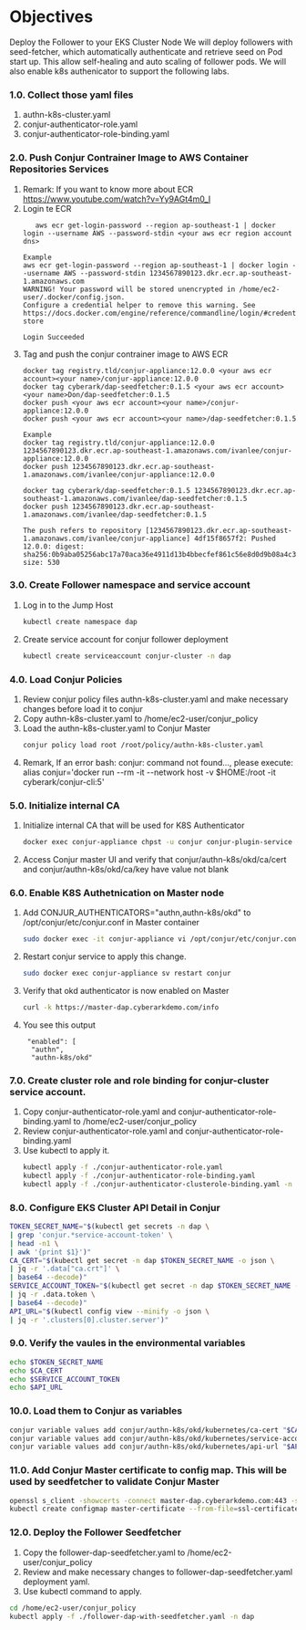 # Objectives
Deploy the Follower to your EKS Cluster Node
We will deploy followers with seed-fetcher, which automatically authenticate and retrieve seed on Pod start up. This allow self-healing and auto scaling of follower pods. We will also enable k8s authenicator to support the following labs.

### 1.0. Collect those yaml files
1. authn-k8s-cluster.yaml
2. conjur-authenticator-role.yaml
3. conjur-authenticator-role-binding.yaml 

### 2.0. Push Conjur Contrainer Image to AWS Container Repositories Services

1. Remark: If you want to know more about ECR https://www.youtube.com/watch?v=Yy9AGt4m0_I
2. Login te ECR
   ```
      aws ecr get-login-password --region ap-southeast-1 | docker login --username AWS --password-stdin <your aws ecr region account dns>
   ```
   ```
   Example
   aws ecr get-login-password --region ap-southeast-1 | docker login --username AWS --password-stdin 1234567890123.dkr.ecr.ap-southeast-1.amazonaws.com
   WARNING! Your password will be stored unencrypted in /home/ec2-user/.docker/config.json.
   Configure a credential helper to remove this warning. See
   https://docs.docker.com/engine/reference/commandline/login/#credentials-store

   Login Succeeded
   ```
3. Tag and push the conjur contrainer image to AWS ECR
   ```
   docker tag registry.tld/conjur-appliance:12.0.0 <your aws ecr account><your name>/conjur-appliance:12.0.0
   docker tag cyberark/dap-seedfetcher:0.1.5 <your aws ecr account><your name>Don/dap-seedfetcher:0.1.5
   docker push <your aws ecr account><your name>/conjur-appliance:12.0.0
   docker push <your aws ecr account><your name>/dap-seedfetcher:0.1.5
   ```
   ```
   Example
   docker tag registry.tld/conjur-appliance:12.0.0 1234567890123.dkr.ecr.ap-southeast-1.amazonaws.com/ivanlee/conjur-appliance:12.0.0
   docker push 1234567890123.dkr.ecr.ap-southeast-1.amazonaws.com/ivanlee/conjur-appliance:12.0.0
   
   docker tag cyberark/dap-seedfetcher:0.1.5 1234567890123.dkr.ecr.ap-southeast-1.amazonaws.com/ivanlee/dap-seedfetcher:0.1.5
   docker push 1234567890123.dkr.ecr.ap-southeast-1.amazonaws.com/ivanlee/dap-seedfetcher:0.1.5
   
   The push refers to repository [1234567890123.dkr.ecr.ap-southeast-1.amazonaws.com/ivanlee/conjur-appliance] 4df15f8657f2: Pushed
   12.0.0: digest: sha256:0b9aba05256abc17a70aca36e4911d13b4bbecfef861c56e8d0d9b08a4c3ed2e size: 530
   ```

### 3.0. Create Follower namespace and service account
1. Log in to the Jump Host
   ```bash
   kubectl create namespace dap
   ```
2. Create service account for conjur follower deployment 
   ```bash
   kubectl create serviceaccount conjur-cluster -n dap
   ```
   
### 4.0. Load Conjur Policies
1. Review conjur policy files authn-k8s-cluster.yaml and make necessary changes before load it to conjur
2. Copy authn-k8s-cluster.yaml to /home/ec2-user/conjur_policy
3. Load the authn-k8s-cluster.yaml to Conjur Master
   ```bash
   conjur policy load root /root/policy/authn-k8s-cluster.yaml
   ```
4. Remark, If an error bash: conjur: command not found..., please execute: alias conjur='docker run --rm -it --network host -v $HOME:/root -it cyberark/conjur-cli:5'

### 5.0. Initialize internal CA
1. Initialize internal CA that will be used for K8S Authenticator
   ```bash
   docker exec conjur-appliance chpst -u conjur conjur-plugin-service possum rake authn_k8s:ca_init["conjur/authn-k8s/okd"]
   ```
2. Access Conjur master UI and verify that conjur/authn-k8s/okd/ca/cert and conjur/authn-k8s/okd/ca/key have value not blank

### 6.0. Enable K8S Authetnication on Master node
1. Add CONJUR_AUTHENTICATORS="authn,authn-k8s/okd" to /opt/conjur/etc/conjur.conf in Master container
   ```bash
   sudo docker exec -it conjur-appliance vi /opt/conjur/etc/conjur.conf
   ```
2. Restart conjur service to apply this change.
   ```bash
   sudo docker exec conjur-appliance sv restart conjur
   ```
3. Verify that okd authenticator is now enabled on Master
   ```bash
   curl -k https://master-dap.cyberarkdemo.com/info
   ```
4. You see this output
    ```
     "enabled": [
      "authn",
      "authn-k8s/okd"
    ```
    
### 7.0. Create cluster role and role binding for conjur-cluster service account.
1. Copy conjur-authenticator-role.yaml and conjur-authenticator-role-binding.yaml to /home/ec2-user/conjur_policy
2. Review conjur-authenticator-role.yaml and conjur-authenticator-role-binding.yaml
4. Use kubectl to apply it.
   ```bash
   kubectl apply -f ./conjur-authenticator-role.yaml
   kubectl apply -f ./conjur-authenticator-role-binding.yaml
   kubectl apply -f ./conjur-authenticator-clusterole-binding.yaml -n dap
   ```
   
### 8.0. Configure EKS Cluster API Detail in Conjur
```bash
TOKEN_SECRET_NAME="$(kubectl get secrets -n dap \
| grep 'conjur.*service-account-token' \
| head -n1 \
| awk '{print $1}')"
CA_CERT="$(kubectl get secret -n dap $TOKEN_SECRET_NAME -o json \
| jq -r '.data["ca.crt"]' \
| base64 --decode)"
SERVICE_ACCOUNT_TOKEN="$(kubectl get secret -n dap $TOKEN_SECRET_NAME -o json \
| jq -r .data.token \
| base64 --decode)"
API_URL="$(kubectl config view --minify -o json \
| jq -r '.clusters[0].cluster.server')"
```

### 9.0. Verify the vaules in the environmental variables
```bash
echo $TOKEN_SECRET_NAME
echo $CA_CERT
echo $SERVICE_ACCOUNT_TOKEN
echo $API_URL
```

### 10.0. Load them to Conjur as variables
```bash
conjur variable values add conjur/authn-k8s/okd/kubernetes/ca-cert "$CA_CERT"
conjur variable values add conjur/authn-k8s/okd/kubernetes/service-account-token "$SERVICE_ACCOUNT_TOKEN"
conjur variable values add conjur/authn-k8s/okd/kubernetes/api-url "$API_URL"
```

### 11.0. Add Conjur Master certificate to config map. This will be used by seedfetcher to validate Conjur Master
```bash
openssl s_client -showcerts -connect master-dap.cyberarkdemo.com:443 -servername master-dap.cyberarkdemo.com </dev/null | sed -ne '/-BEGIN CERTIFICATE-/,/-END CERTIFICATE-/p' > master-certificate.pem
kubectl create configmap master-certificate --from-file=ssl-certificate=<(cat master-certificate.pem) -n dap
```

### 12.0. Deploy the Follower Seedfetcher
1. Copy the follower-dap-seedfetcher.yaml to /home/ec2-user/conjur_policy
2. Review and make necessary changes to follower-dap-seedfetcher.yaml deployment yaml.
3. Use kubectl command to apply.
```bash
cd /home/ec2-user/conjur_policy
kubectl apply -f ./follower-dap-with-seedfetcher.yaml -n dap
```
